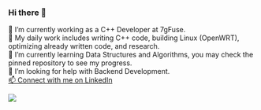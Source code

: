 ### Hi there 👋

🔭 I’m currently working as a C++ Developer at 7gFuse.\
📝 My daily work includes writing C++ code, building Linux (OpenWRT), optimizing already written code, and research.\
🌱 I’m currently learning Data Structures and Algorithms, you may check the pinned repository to see my progress.\
🤔 I’m looking for help with Backend Development.\
[📫 Connect with me on LinkedIn  ](bit.ly/HasanSheikh) 

![](https://komarev.com/ghpvc/?username=hasansheikh3&color=green)
